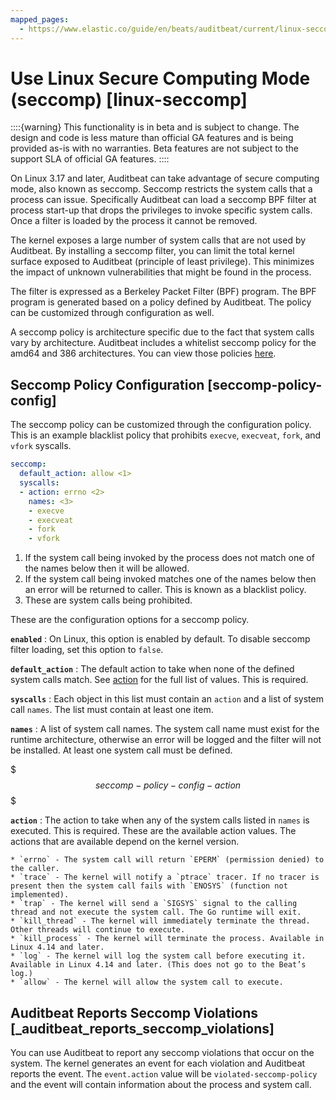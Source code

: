 ```yaml
---
mapped_pages:
  - https://www.elastic.co/guide/en/beats/auditbeat/current/linux-seccomp.html
---
```


# Use Linux Secure Computing Mode (seccomp) [linux-seccomp]

::::{warning}
This functionality is in beta and is subject to change. The design and code is less mature than official GA features and is being provided as-is with no warranties. Beta features are not subject to the support SLA of official GA features.
::::


On Linux 3.17 and later, Auditbeat can take advantage of secure computing mode, also known as seccomp. Seccomp restricts the system calls that a process can issue. Specifically Auditbeat can load a seccomp BPF filter at process start-up that drops the privileges to invoke specific system calls. Once a filter is loaded by the process it cannot be removed.

The kernel exposes a large number of system calls that are not used by Auditbeat. By installing a seccomp filter, you can limit the total kernel surface exposed to Auditbeat (principle of least privilege). This minimizes the impact of unknown vulnerabilities that might be found in the process.

The filter is expressed as a Berkeley Packet Filter (BPF) program. The BPF program is generated based on a policy defined by Auditbeat. The policy can be customized through configuration as well.

A seccomp policy is architecture specific due to the fact that system calls vary by architecture. Auditbeat includes a whitelist seccomp policy for the amd64 and 386 architectures. You can view those policies [here](https://github.com/elastic/beats/tree/master/libbeat/common/seccomp).


## Seccomp Policy Configuration [seccomp-policy-config]

The seccomp policy can be customized through the configuration policy. This is an example blacklist policy that prohibits `execve`, `execveat`, `fork`, and `vfork` syscalls.

```yaml
seccomp:
  default_action: allow <1>
  syscalls:
  - action: errno <2>
    names: <3>
    - execve
    - execveat
    - fork
    - vfork
```

1. If the system call being invoked by the process does not match one of the names below then it will be allowed.
2. If the system call being invoked matches one of the names below then an error will be returned to caller. This is known as a blacklist policy.
3. These are system calls being prohibited.


These are the configuration options for a seccomp policy.

**`enabled`**
:   On Linux, this option is enabled by default. To disable seccomp filter loading, set this option to `false`.

**`default_action`**
:   The default action to take when none of the defined system calls match. See [action](#seccomp-policy-config-action) for the full list of values. This is required.

**`syscalls`**
:   Each object in this list must contain an `action` and a list of system call `names`. The list must contain at least one item.

**`names`**
:   A list of system call names. The system call name must exist for the runtime architecture, otherwise an error will be logged and the filter will not be installed. At least one system call must be defined.

$$$seccomp-policy-config-action$$$

**`action`**
:   The action to take when any of the system calls listed in `names` is executed. This is required. These are the available action values. The actions that are available depend on the kernel version.

    * `errno` - The system call will return `EPERM` (permission denied) to the caller.
    * `trace` - The kernel will notify a `ptrace` tracer. If no tracer is present then the system call fails with `ENOSYS` (function not implemented).
    * `trap` - The kernel will send a `SIGSYS` signal to the calling thread and not execute the system call. The Go runtime will exit.
    * `kill_thread` - The kernel will immediately terminate the thread. Other threads will continue to execute.
    * `kill_process` - The kernel will terminate the process. Available in Linux 4.14 and later.
    * `log` - The kernel will log the system call before executing it. Available in Linux 4.14 and later. (This does not go to the Beat’s log.)
    * `allow` - The kernel will allow the system call to execute.



## Auditbeat Reports Seccomp Violations [_auditbeat_reports_seccomp_violations]

You can use Auditbeat to report any seccomp violations that occur on the system. The kernel generates an event for each violation and Auditbeat reports the event. The `event.action` value will be `violated-seccomp-policy` and the event will contain information about the process and system call.

